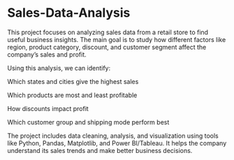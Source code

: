﻿# Sales-Data-Analysis

This project focuses on analyzing sales data from a retail store to find useful business insights.
The main goal is to study how different factors like region, product category, discount, and customer segment affect the company’s sales and profit.

Using this analysis, we can identify:

Which states and cities give the highest sales

Which products are most and least profitable

How discounts impact profit

Which customer group and shipping mode perform best

The project includes data cleaning, analysis, and visualization using tools like Python, Pandas, Matplotlib, and Power BI/Tableau.
It helps the company understand its sales trends and make better business decisions.
